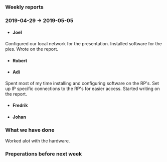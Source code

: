 ### Weekly reports
### 2019-04-29 -> 2019-05-05

* #### Joel
Configured our local network for the presentation. Installed software for the pies. Wrote on the report.

* #### Robert

* #### Adi
Spent most of my time installing and configuring software on the RP's. Set up IP specific connections to the RP's for easier access. Started writing on the report.

* #### Fredrik

* #### Johan

### What we have done
Worked alot with the hardware. 

### Preperations before next week
